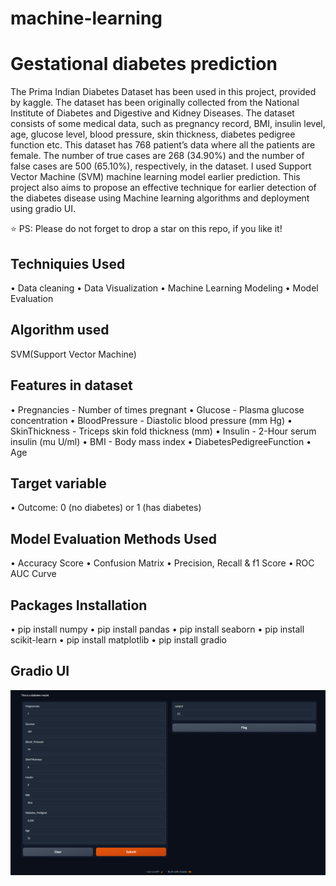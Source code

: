 # machine-learning


# Gestational diabetes prediction
The Prima Indian Diabetes Dataset has been used in this project, provided by kaggle. The dataset has been originally collected from the National Institute of Diabetes and Digestive and Kidney Diseases. The dataset consists of some medical data, such as pregnancy record, BMI, insulin level, age, glucose level, blood pressure,  skin thickness, diabetes pedigree function etc. This dataset has 768 patient’s data where all the patients are female. The number of true cases are 268 (34.90%) and the number of false cases are 500 (65.10%), respectively, in the dataset. I used Support Vector Machine (SVM) machine learning model earlier prediction. This project also aims to propose an effective technique for earlier detection of the diabetes disease using Machine learning algorithms and deployment using gradio UI.

⭐ PS: Please do not forget to drop a star on this repo, if you like it!

## Techniquies Used
•	Data cleaning
•	Data Visualization
•	Machine Learning Modeling
•	Model Evaluation

## Algorithm used
SVM(Support Vector Machine)

## Features in dataset
•	Pregnancies - Number of times pregnant
•	Glucose - Plasma glucose concentration
•	BloodPressure - Diastolic blood pressure (mm Hg)
•	SkinThickness - Triceps skin fold thickness (mm)
•	Insulin - 2-Hour serum insulin (mu U/ml)
•	BMI - Body mass index
•	DiabetesPedigreeFunction
•	Age

## Target variable
• Outcome: 0 (no diabetes) or 1 (has diabetes)

## Model Evaluation Methods Used
•	Accuracy Score
•	Confusion Matrix
•	Precision, Recall & f1 Score
•	ROC AUC Curve

## Packages Installation
•	pip install numpy
•	pip install pandas
•	pip install seaborn
•	pip install scikit-learn
•	pip install matplotlib
•	pip install gradio

## Gradio UI

![App Screenshot](https://github.com/amarpatel1804/machine-learning/blob/main/Gradio%20UI.png)
